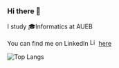 ### Hi there 👋

I study :mortar_board:Informatics at AUEB

You can find me on LinkedIn <a href="https://emoji.gg/emoji/5085-linkedin-logo"><img src="https://cdn3.emoji.gg/emojis/5085-linkedin-logo.png" width="16px" height="16px" alt="Linkedin_logo"></a> [here](https://www.linkedin.com/in/komnas-kafasis/)


![Top Langs](https://github-readme-stats-six-beryl-29.vercel.app/api/top-langs/?username=abki12c&exclude_repo=Ren-Py-vn)
